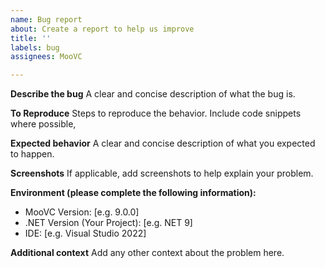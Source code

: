 ```yaml
---
name: Bug report
about: Create a report to help us improve
title: ''
labels: bug
assignees: MooVC

---
```


**Describe the bug**
A clear and concise description of what the bug is.

**To Reproduce**
Steps to reproduce the behavior. Include code snippets where possible,

**Expected behavior**
A clear and concise description of what you expected to happen.

**Screenshots**
If applicable, add screenshots to help explain your problem.

**Environment (please complete the following information):**
- MooVC Version: [e.g. 9.0.0]
- .NET Version (Your Project): [e.g. NET 9]
 - IDE: [e.g. Visual Studio 2022]

**Additional context**
Add any other context about the problem here.
